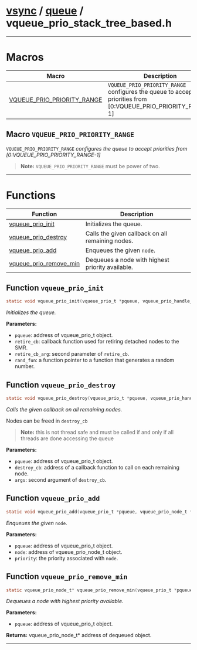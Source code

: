 #  [vsync](../README.md) / [queue](README.md) / vqueue_prio_stack_tree_based.h
---
# Macros 

| Macro | Description |
|---|---|
| [VQUEUE_PRIO_PRIORITY_RANGE](vqueue_prio_stack_tree_based.h.md#macro-vqueue_prio_priority_range) | `VQUEUE_PRIO_PRIORITY_RANGE` configures the queue to accept priorities from [0:VQUEUE_PRIO_PRIORITY_RANGE-1]  |

##  Macro `VQUEUE_PRIO_PRIORITY_RANGE`

 
`VQUEUE_PRIO_PRIORITY_RANGE` _configures the queue to accept priorities from [0:VQUEUE_PRIO_PRIORITY_RANGE-1]_ 


> **Note:** `VQUEUE_PRIO_PRIORITY_RANGE` must be power of two. 


---
# Functions 

| Function | Description |
|---|---|
| [vqueue_prio_init](vqueue_prio_stack_tree_based.h.md#function-vqueue_prio_init) | Initializes the queue.  |
| [vqueue_prio_destroy](vqueue_prio_stack_tree_based.h.md#function-vqueue_prio_destroy) | Calls the given callback on all remaining nodes.  |
| [vqueue_prio_add](vqueue_prio_stack_tree_based.h.md#function-vqueue_prio_add) | Enqueues the given `node`.  |
| [vqueue_prio_remove_min](vqueue_prio_stack_tree_based.h.md#function-vqueue_prio_remove_min) | Dequeues a node with highest priority available.  |

##  Function `vqueue_prio_init`

```c
static void vqueue_prio_init(vqueue_prio_t *pqueue, vqueue_prio_handle_node_t retire_cb, void *retire_cb_arg, backoff_rand_fun_t rand_fun)
``` 
_Initializes the queue._ 




**Parameters:**

- `pqueue`: address of vqueue_prio_t object. 
- `retire_cb`: callback function used for retiring detached nodes to the SMR. 
- `retire_cb_arg`: second parameter of `retire_cb`. 
- `rand_fun`: a function pointer to a function that generates a random number. 




##  Function `vqueue_prio_destroy`

```c
static void vqueue_prio_destroy(vqueue_prio_t *pqueue, vqueue_prio_handle_node_t destroy_cb, void *args)
``` 
_Calls the given callback on all remaining nodes._ 


Nodes can be freed in `destroy_cb`

> **Note:** this is not thread safe and must be called if and only if all threads are done accessing the queue



**Parameters:**

- `pqueue`: address of vqueue_prio_t object. 
- `destroy_cb`: address of a callback function to call on each remaining node. 
- `args`: second argument of `destroy_cb`. 




##  Function `vqueue_prio_add`

```c
static void vqueue_prio_add(vqueue_prio_t *pqueue, vqueue_prio_node_t *pnode, vsize_t priority)
``` 
_Enqueues the given_ `node`_._ 




**Parameters:**

- `pqueue`: address of vqueue_prio_t object. 
- `node`: address of vqueue_prio_node_t object. 
- `priority`: the priority associated with `node`. 




##  Function `vqueue_prio_remove_min`

```c
static vqueue_prio_node_t* vqueue_prio_remove_min(vqueue_prio_t *pqueue)
``` 
_Dequeues a node with highest priority available._ 




**Parameters:**

- `pqueue`: address of vqueue_prio_t object. 


**Returns:** vqueue_prio_node_t* address of dequeued object. 




---
